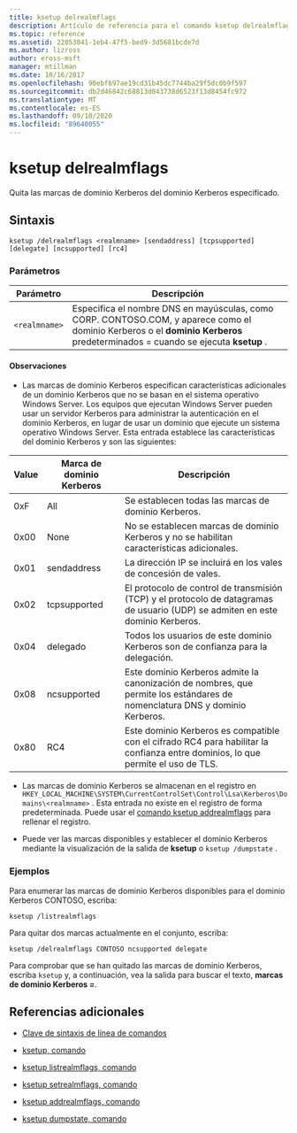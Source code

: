 ```yaml
---
title: ksetup delrealmflags
description: Artículo de referencia para el comando ksetup delrealmflags, que quita las marcas de dominio Kerberos del dominio Kerberos especificado.
ms.topic: reference
ms.assetid: 22053041-1eb4-47f5-bed9-3d5681bcde7d
ms.author: lizross
author: eross-msft
manager: mtillman
ms.date: 10/16/2017
ms.openlocfilehash: 90ebf697ae19cd31b45dc7744ba29f5dc0b9f597
ms.sourcegitcommit: db2d46842c68813d043738d6523f13d8454fc972
ms.translationtype: MT
ms.contentlocale: es-ES
ms.lasthandoff: 09/10/2020
ms.locfileid: "89640055"
---
```

# <a name="ksetup-delrealmflags"></a>ksetup delrealmflags

Quita las marcas de dominio Kerberos del dominio Kerberos especificado.

## <a name="syntax"></a>Sintaxis

```
ksetup /delrealmflags <realmname> [sendaddress] [tcpsupported] [delegate] [ncsupported] [rc4]
```

### <a name="parameters"></a>Parámetros

| Parámetro | Descripción |
| --------- | ----------- |
| `<realmname>` | Especifica el nombre DNS en mayúsculas, como CORP. CONTOSO.COM, y aparece como el dominio Kerberos o el **dominio Kerberos** predeterminados = cuando se ejecuta **ksetup** . |

#### <a name="remarks"></a>Observaciones

- Las marcas de dominio Kerberos especifican características adicionales de un dominio Kerberos que no se basan en el sistema operativo Windows Server. Los equipos que ejecutan Windows Server pueden usar un servidor Kerberos para administrar la autenticación en el dominio Kerberos, en lugar de usar un dominio que ejecute un sistema operativo Windows Server. Esta entrada establece las características del dominio Kerberos y son las siguientes:

| Value | Marca de dominio Kerberos | Descripción |
| ----- | ---------- | ----------- |
| 0xF | All | Se establecen todas las marcas de dominio Kerberos. |
| 0x00 | None | No se establecen marcas de dominio Kerberos y no se habilitan características adicionales. |
| 0x01 | sendaddress | La dirección IP se incluirá en los vales de concesión de vales. |
| 0x02 | tcpsupported | El protocolo de control de transmisión (TCP) y el protocolo de datagramas de usuario (UDP) se admiten en este dominio Kerberos. |
| 0x04 | delegado | Todos los usuarios de este dominio Kerberos son de confianza para la delegación. |
| 0x08 | ncsupported | Este dominio Kerberos admite la canonización de nombres, que permite los estándares de nomenclatura DNS y dominio Kerberos. |
| 0x80 | RC4 | Este dominio Kerberos es compatible con el cifrado RC4 para habilitar la confianza entre dominios, lo que permite el uso de TLS. |

- Las marcas de dominio Kerberos se almacenan en el registro en `HKEY_LOCAL_MACHINE\SYSTEM\CurrentControlSet\Control\Lsa\Kerberos\Domains\<realmname>` . Esta entrada no existe en el registro de forma predeterminada. Puede usar el [comando ksetup addrealmflags](ksetup-addrealmflags.md) para rellenar el registro.

- Puede ver las marcas disponibles y establecer el dominio Kerberos mediante la visualización de la salida de **ksetup** o `ksetup /dumpstate` .

### <a name="examples"></a>Ejemplos

Para enumerar las marcas de dominio Kerberos disponibles para el dominio Kerberos CONTOSO, escriba:

```
ksetup /listrealmflags
```

Para quitar dos marcas actualmente en el conjunto, escriba:

```
ksetup /delrealmflags CONTOSO ncsupported delegate
```

Para comprobar que se han quitado las marcas de dominio Kerberos, escriba `ksetup` y, a continuación, vea la salida para buscar el texto, **marcas de dominio Kerberos =**.

## <a name="additional-references"></a>Referencias adicionales

- [Clave de sintaxis de línea de comandos](command-line-syntax-key.md)

- [ksetup, comando](ksetup.md)

- [ksetup listrealmflags, comando](ksetup-listrealmflags.md)

- [ksetup setrealmflags, comando](ksetup-setrealmflags.md)

- [ksetup addrealmflags, comando](ksetup-addrealmflags.md)

- [ksetup dumpstate, comando](ksetup-dumpstate.md)
